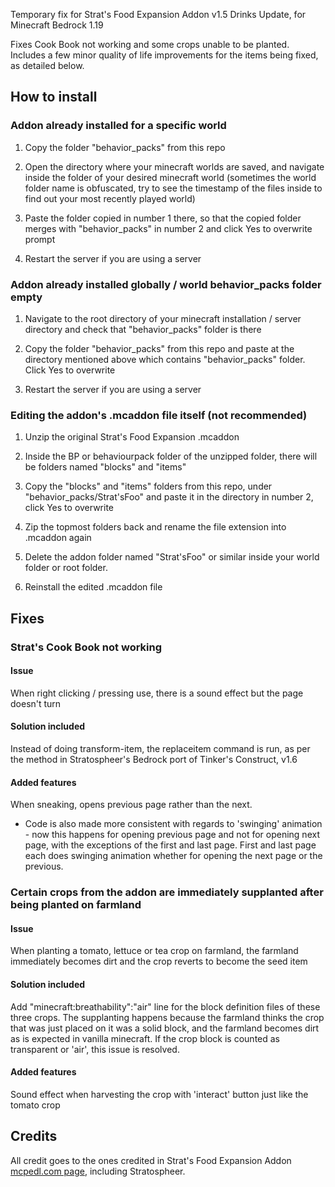 Temporary fix for Strat's Food Expansion Addon v1.5 Drinks Update, for Minecraft Bedrock 1.19

Fixes Cook Book not working and some crops unable to be planted. Includes a few minor quality of life improvements for the items being fixed, as detailed below.

## How to install

### Addon already installed for a specific world

1. Copy the folder "behavior_packs" from this repo

2. Open the directory where your minecraft worlds are saved, and navigate inside the folder of your desired minecraft world (sometimes the world folder name is obfuscated, try to see the timestamp of the files inside to find out your most recently played world)

3. Paste the folder copied in number 1 there, so that the copied folder merges with "behavior_packs" in number 2 and click Yes to overwrite prompt

4. Restart the server if you are using a server

### Addon already installed globally / world behavior_packs folder empty

1. Navigate to the root directory of your minecraft installation / server directory and check that "behavior_packs" folder is there

2. Copy the folder "behavior_packs" from this repo and paste at the directory mentioned above which contains "behavior_packs" folder. Click Yes to overwrite

3. Restart the server if you are using a server

### Editing the addon's .mcaddon file itself (not recommended)

1. Unzip the original Strat's Food Expansion .mcaddon

2. Inside the BP or behaviourpack folder of the unzipped folder, there will be folders named "blocks" and "items"

3. Copy the "blocks" and "items" folders from this repo, under "behavior_packs/Strat'sFoo" and paste it in the directory in number 2, click Yes to overwrite

4. Zip the topmost folders back and rename the file extension into .mcaddon again

5. Delete the addon folder named "Strat'sFoo" or similar inside your world folder or root folder. 

6. Reinstall the edited .mcaddon file

## Fixes

### Strat's Cook Book not working

#### Issue

When right clicking / pressing use, there is a sound effect but the page doesn't turn

#### Solution included

Instead of doing transform-item, the replaceitem command is run, as per the method in Stratospheer's Bedrock port of Tinker's Construct, v1.6

#### Added features

When sneaking, opens previous page rather than the next.

- Code is also made more consistent with regards to 'swinging' animation - now this happens for opening previous page and not for opening next page, with the exceptions of the first and last page. First and last page each does swinging animation whether for opening the next page or the previous.

### Certain crops from the addon are immediately supplanted after being planted on farmland

#### Issue

When planting a tomato, lettuce or tea crop on farmland, the farmland immediately becomes dirt and the crop reverts to become the seed item

#### Solution included

Add "minecraft:breathability":"air" line for the block definition files of these three crops. The supplanting happens because the farmland thinks the crop that was just placed on it was a solid block, and the farmland becomes dirt as is expected in vanilla minecraft. If the crop block is counted as transparent or 'air', this issue is resolved.

#### Added features

Sound effect when harvesting the crop with 'interact' button just like the tomato crop

## Credits

All credit goes to the ones credited in Strat's Food Expansion Addon [mcpedl.com page](https://mcpedl.com/strat-s-food-expansion/), including Stratospheer.
